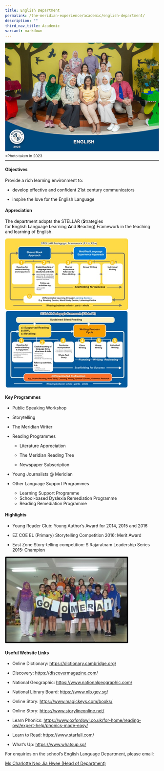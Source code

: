 ```yaml
---
title: English Department
permalink: /the-meridian-experience/academic/english-department/
description: ""
third_nav_title: Academic
variant: markdown
---
```

<img src="/images/Our%20Staff/2023%20Dept%20Photos/English__Formal_min.jpg" style="width:530px;height:355px;float:center">
<p style="line-height:0.1em; font-size: 12px;">*Photo taken in 2023</p>
<hr>

#### Objectives

Provide a rich learning environment to:  

*   develop effective and confident 21st century communicators  
    
*   inspire the love for the English Language

#### Appreciation
The department adopts the STELLAR (<b>S</b>trategies for&nbsp;<b>E</b>nglish&nbsp;<b>L</b>anguage&nbsp;<b>L</b>earning&nbsp;<b>A</b>nd&nbsp;<b>R</b>eading) Framework in the teaching and learning of English.


<img src="/images/The%20Meridian%20Experience/English%20Dept/english-department-Stellar-1.jpg" style="width: 80%; height: 50%">

<br>
<img src="/images/The%20Meridian%20Experience/English%20Dept/english-department-Stellar-2.jpg" style="width: 80%; height: 50%">

#### Key Programmes

*   Public Speaking Workshop  
    
*   Storytelling  
    
*   The Meridian Writer  
    
*   Reading Programmes  

	*   Literature Appreciation  
    
	*   The Meridian Reading Tree  
    
	*   Newspaper Subscription  
    
*   Young Journalists @ Meridian  
    
*   Other Language Support Programmes  
	*   Learning Support Programme  
	*   School-based Dyslexia Remediation Programme  
	*   Reading Remediation Programme

#### Highlights

*   Young Reader Club: Young Author’s Award for 2014, 2015 and 2016  
    
*   EZ COE EL (Primary) Storytelling Competition 2016: Merit Award  
    
*   East Zone Story-telling competition: S Rajaratnam Leadership Series 2015: Champion

<img src="/images/The%20Meridian%20Experience/English%20Dept/english-department-EZ-Champions-2015.jpg" style="width: 80%; height: 50%">

#### Useful Website Links

*   Online Dictionary: <a href="https://dictionary.cambridge.org/">https://dictionary.cambridge.org/</a>
    
*   Discovery:&nbsp;<a href="https://discovermagazine.com/">https://discovermagazine.com/</a>
    
*   National Geographic: <a href="https://www.nationalgeographic.com/">https://www.nationalgeographic.com/</a>

*   National Library Board:&nbsp;<a href="https://www.nlb.gov.sg/">https://www.nlb.gov.sg/</a>
    
*   Online Story:&nbsp;<a href="https://www.magickeys.com/books/">https://www.magickeys.com/books/</a>
    
*   Online Story:&nbsp;<a href="https://www.storylineonline.net/">https://www.storylineonline.net/</a>
    
*   Learn Phonics:&nbsp;<a href="https://www.oxfordowl.co.uk/for-home/reading-owl/expert-help/phonics-made-easy/">https://www.oxfordowl.co.uk/for-home/reading-owl/expert-help/phonics-made-easy/</a>
    
*   Learn to Read: <a href="https://www.starfall.com/">https://www.starfall.com/</a>
    
*   What’s Up:&nbsp;<a href="https://www.whatsup.sg/">https://www.whatsup.sg/</a>


<p>For enquiries on the school’s English Language Department, please email:</p>
<a href="mailto:neo_jia_hwee@moe.edu.sg">Ms Charlotte Neo Jia Hwee (Head of Department)</a>